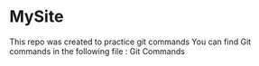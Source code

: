 # MySite
This repo was created to practice git commands
You can find Git commands in the following file : Git Commands
